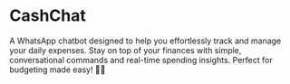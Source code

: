 # CashChat
A WhatsApp chatbot designed to help you effortlessly track and manage your daily expenses. Stay on top of your finances with simple, conversational commands and real-time spending insights. Perfect for budgeting made easy! 💸🤖
